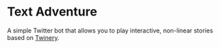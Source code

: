 # Text Adventure
A simple Twitter bot that allows you to play interactive, non-linear stories based on [Twinery](http://twinery.org/).

